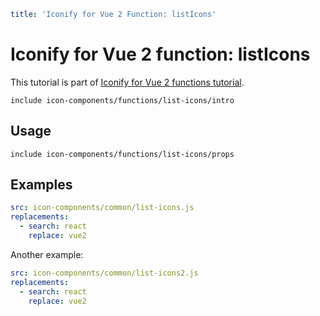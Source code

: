 ```yaml
title: 'Iconify for Vue 2 Function: listIcons'
```

# Iconify for Vue 2 function: listIcons

This tutorial is part of [Iconify for Vue 2 functions tutorial](./index.md#functions).

`include icon-components/functions/list-icons/intro`

## Usage

`include icon-components/functions/list-icons/props`

## Examples

```yaml
src: icon-components/common/list-icons.js
replacements:
  - search: react
    replace: vue2
```

Another example:

```yaml
src: icon-components/common/list-icons2.js
replacements:
  - search: react
    replace: vue2
```
